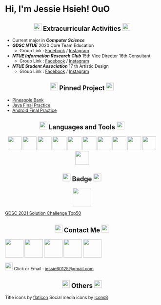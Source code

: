 # Hi, I'm Jessie Hsieh! OuO



<!-- 經歷 -->
<h2 align="center">
<img width="25px" src="https://i.imgur.com/kYtIpeu.png"/> Extracurricular Activities <img width="25px" src="https://i.imgur.com/kYtIpeu.png"/>
</h2>

* Current major in ***Computer Science***
* ***GDSC NTUE*** 2020 Core Team Education
    * Group Link : [Facebook](https://www.facebook.com/DSCNTUE) / [Instagram](https://www.instagram.com/dsc_ntue/)
* ***NTUE Information Research Club*** 15th Vice Director 16th Consultant
    * Group Link : [Facebook](https://www.facebook.com/ntueIRC) / [Instagram](https://www.instagram.com/ntueirc/)
* ***NTUE Student Association*** 17 th Artistic Design
    * Group Link : [Facebook](https://www.facebook.com/NTUECSSA/) / [Instagram](https://www.instagram.com/ntuecs/)



<!-- 置頂專案 -->
<h2 align="center">
<img width="25px" src="https://i.imgur.com/kYtIpeu.png"/> Pinned Project <img width="25px" src="https://i.imgur.com/kYtIpeu.png"/> 
</h2>

* [Pineapple Bank](https://github.com/oscar1234456/PineappleBank)
* [Java Final Practice](https://github.com/jessie900309/NTUE_JavaFinalProjct)
* [Android Final Practice](https://github.com/jessie900309/NTUE_AndroidFinalProject)



<!-- 語言工具 -->
<h2 align="center">
<img width="25px" src="https://i.imgur.com/kYtIpeu.png"/> Languages and Tools <img width="25px" src="https://i.imgur.com/kYtIpeu.png"/>
</h2>

<p align="center">

<img width="45px" src="https://cdn.jsdelivr.net/gh/devicons/devicon/icons/flutter/flutter-original.svg"/>
<img width="45px" src="https://cdn.jsdelivr.net/gh/devicons/devicon/icons/dart/dart-original.svg" />
<img width="45px" src="https://cdn.jsdelivr.net/gh/devicons/devicon/icons/tensorflow/tensorflow-original.svg" />
<img width="45px" src="https://cdn.jsdelivr.net/gh/devicons/devicon/icons/android/android-original.svg" />
<img width="45px" src="https://cdn.jsdelivr.net/gh/devicons/devicon/icons/java/java-original.svg" />
<img width="45px" src="https://cdn.jsdelivr.net/gh/devicons/devicon/icons/cplusplus/cplusplus-original.svg" />
<img width="45px" src="https://cdn.jsdelivr.net/gh/devicons/devicon/icons/arduino/arduino-original.svg" />
<img width="45px" src="https://cdn.jsdelivr.net/gh/devicons/devicon/icons/python/python-original.svg" />
<img width="45px" src="https://cdn.jsdelivr.net/gh/devicons/devicon/icons/git/git-original.svg" />
<img width="45px" src="https://cdn.jsdelivr.net/gh/devicons/devicon/icons/php/php-plain.svg" />
<img width="45px" src="https://cdn.jsdelivr.net/gh/devicons/devicon/icons/html5/html5-original.svg" />

</p>



<!-- 得獎紀錄 -->
<h2 align="center">
<img width="25px" src="https://i.imgur.com/kYtIpeu.png"/> Badge <img width="25px" src="https://i.imgur.com/kYtIpeu.png"/>
</h2>

<p align="center">

<img width="60px" src="https://i.imgur.com/JyPriVg.png"/>

[GDSC 2021 Solution Challenge Top50](https://developers.google.com/profile/badges/events/community/dsc-2021-solution-top-50 )

</p>



<!-- 聯絡資訊 -->
<h2 align="center">
<img width="25px" src="https://i.imgur.com/kYtIpeu.png"/> Contact Me <img width="25px" src="https://i.imgur.com/kYtIpeu.png"/>
</h2>

<p align="center">
    
[<img width="60px" src="https://img.icons8.com/bubbles/100/000000/link.png"/>](www.linkedin.com/in/Jessie-Hsieh-OuO)
[<img width="60px" src="https://img.icons8.com/bubbles/100/000000/facebook.png"/>](facebook.com/JessieHsieh.OuO)
[<img width="60px" src="https://img.icons8.com/bubbles/100/000000/instagram.png"/>](https://www.instagram.com/hanamiya_0309/)
[<img width="60px" src="https://img.icons8.com/bubbles/100/000000/sent.png"/>](https://t.me/OuOjessie/)
[<img width="60px" src="https://img.icons8.com/bubbles/100/000000/github.png"/>](https://github.com/jessie900309)

<img width="25px" src="https://icongr.am/clarity/cursor-hand-click.svg?size=60&color=currentColor"> Click or Email : [jessie60125@gmail.com]()

</p>



<!-- 圖檔來源 -->
<h2 align="center">
<img width="25px" src="https://i.imgur.com/kYtIpeu.png"/> Others <img width="25px" src="https://i.imgur.com/kYtIpeu.png"/>
</h2>

<p align="center">

Title icons by [flaticon](https://www.flaticon.com/free-icons/flower) 
Social media icons by [Icons8](https://icons8.com/)

</p>
